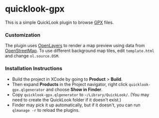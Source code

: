 # quicklook-gpx

This is a simple QuickLook plugin to browse [GPX](http://www.topografix.com/gpx) files.

### Customization

The plugin uses [OpenLayers](http://openlayers.org/) to render a map
preview using data from [OpenStreetMap](http://www.openstreetmap.org).
To use different background map tiles, edit `template.html` and change
`ol.source.OSM`.

### Installation Instructions

- Build the project in XCode by going to **Product** > **Build**. 
- Then expand **Products** in the Project navigator, right click `quicklook-gpx.qlgenerator` and choose **Show in Finder**.
- Copy `quicklook-gpx.qlgenerator` to `~/Library/QuickLook/`.
  (You may need to create the QuickLook folder if it doesn't exist.)
- Finder may pick it up automatically, but if it doesn't, you can run `qlmanage -r` to reload the plugins.
